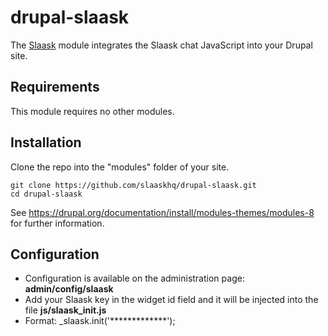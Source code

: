 # drupal-slaask

The <a href="http://slaask.com">Slaask</a> module integrates the Slaask chat JavaScript into your Drupal site.

## Requirements

This module requires no other modules.

## Installation

Clone the repo into the "modules" folder of your site.
<pre><code>git clone https://github.com/slaaskhq/drupal-slaask.git
cd drupal-slaask</code></pre>

See <https://drupal.org/documentation/install/modules-themes/modules-8> for further information.

## Configuration

* Configuration is  available on the administration page: **admin/config/slaask**
* Add your Slaask key in the widget id field and it will be injected into the file **js/slaask_init.js**
* Format: _slaask.init('*************');
